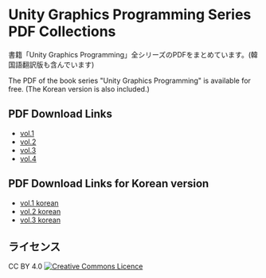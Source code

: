 # Unity Graphics Programming Series PDF Collections

書籍「Unity Graphics Programming」全シリーズのPDFをまとめています。(韓国語翻訳版も含んでいます)

The PDF of the book series "Unity Graphics Programming" is available for free. (The Korean version is also included.)

## PDF Download Links

- [vol.1](https://raw.githubusercontent.com/IndieVisualLab/UnityGraphicsProgrammingSeries/master/UnityGraphicsProgrammingBook-vol1.pdf)
- [vol.2](https://raw.githubusercontent.com/IndieVisualLab/UnityGraphicsProgrammingSeries/master/UnityGraphicsProgrammingBook-vol2.pdf)
- [vol.3](https://raw.githubusercontent.com/IndieVisualLab/UnityGraphicsProgrammingSeries/master/UnityGraphicsProgrammingBook-vol3.pdf)
- [vol.4](https://raw.githubusercontent.com/IndieVisualLab/UnityGraphicsProgrammingSeries/master/UnityGraphicsProgrammingBook-vol4.pdf)

## PDF Download Links for Korean version

- [vol.1 korean](https://raw.githubusercontent.com/IndieVisualLab/UnityGraphicsProgrammingSeries/master/UnityGraphicsProgrammingBook-vol1_Korean.pdf)
- [vol.2 korean](https://raw.githubusercontent.com/IndieVisualLab/UnityGraphicsProgrammingSeries/master/UnityGraphicsProgrammingBook-vol2_Korean.pdf)
- [vol.3 korean](https://raw.githubusercontent.com/IndieVisualLab/UnityGraphicsProgrammingSeries/master/UnityGraphicsProgrammingBook-vol3_Korean.pdf)


## ライセンス
CC BY 4.0
<a rel="license" href="http://creativecommons.org/licenses/by/4.0/"><img alt="Creative Commons Licence" style="border-width:0" src="https://i.creativecommons.org/l/by/4.0/80x15.png" /></a>
